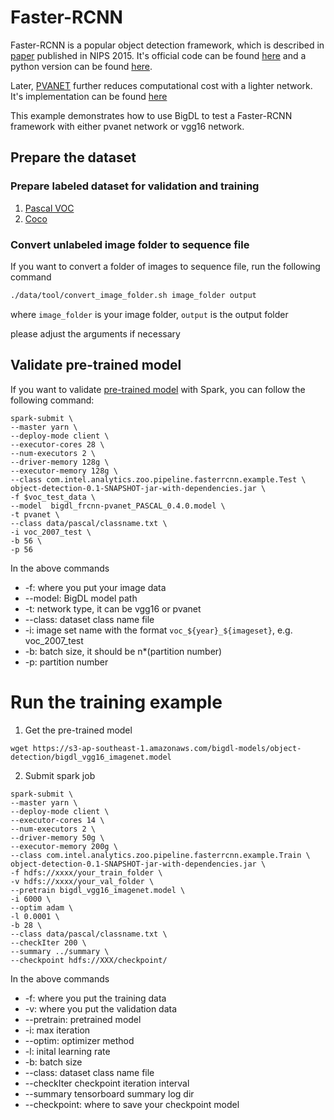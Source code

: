 # Faster-RCNN

Faster-RCNN is a popular object detection framework, which is described in 
[paper](https://papers.nips.cc/paper/5638-faster-r-cnn-towards-real-time-object-detection-with-region-proposal-networks.pdf) published in NIPS 2015.
It's official code can be found [here](https://github.com/rbgirshick/py-faster-rcnn) 
and a python version can be found [here](https://github.com/SeaOfOcean/py-faster-rcnn).

Later, [PVANET](https://arxiv.org/abs/1611.08588) further reduces computational cost with a lighter network.
It's implementation can be found [here](https://github.com/sanghoon/pva-faster-rcnn)

This example demonstrates how to use BigDL to test a Faster-RCNN framework with either pvanet network or vgg16 network.

## Prepare the dataset

### Prepare labeled dataset for validation and training
1. [Pascal VOC](../data/pascal)
2. [Coco](../data/coco)

### Convert unlabeled image folder to sequence file
If you want to convert a folder of images to sequence file, run the following command
```bash
./data/tool/convert_image_folder.sh image_folder output
```

where ```image_folder``` is your image folder, ```output``` is the output folder

please adjust the arguments if necessary

## Validate pre-trained model
If you want to validate [pre-trained model](https://github.com/intel-analytics/analytics-zoo/tree/master/models) with Spark, you can follow the following command:

```
spark-submit \
--master yarn \
--deploy-mode client \
--executor-cores 28 \
--num-executors 2 \
--driver-memory 128g \
--executor-memory 128g \
--class com.intel.analytics.zoo.pipeline.fasterrcnn.example.Test \
object-detection-0.1-SNAPSHOT-jar-with-dependencies.jar \
-f $voc_test_data \
--model  bigdl_frcnn-pvanet_PASCAL_0.4.0.model \
-t pvanet \
--class data/pascal/classname.txt \
-i voc_2007_test \
-b 56 \
-p 56
```

In the above commands

* -f: where you put your image data
* --model: BigDL model path
* -t: network type, it can be vgg16 or pvanet
* --class: dataset class name file
* -i: image set name with the format ```voc_${year}_${imageset}```, e.g. voc_2007_test
* -b: batch size, it should be n*(partition number)
* -p: partition number

# Run the training example

1. Get the pre-trained model

```
wget https://s3-ap-southeast-1.amazonaws.com/bigdl-models/object-detection/bigdl_vgg16_imagenet.model
```
2. Submit spark job

```
spark-submit \
--master yarn \
--deploy-mode client \
--executor-cores 14 \
--num-executors 2 \
--driver-memory 50g \
--executor-memory 200g \
--class com.intel.analytics.zoo.pipeline.fasterrcnn.example.Train \
object-detection-0.1-SNAPSHOT-jar-with-dependencies.jar \
-f hdfs://xxxx/your_train_folder \
-v hdfs://xxxx/your_val_folder \
--pretrain bigdl_vgg16_imagenet.model \
-i 6000 \
--optim adam \
-l 0.0001 \
-b 28 \
--class data/pascal/classname.txt \
--checkIter 200 \
--summary ../summary \
--checkpoint hdfs://XXX/checkpoint/
```
In the above commands

* -f: where you put the training data
* -v: where you put the validation data
* --pretrain: pretrained model
* -i: max iteration
* --optim: optimizer method
* -l: inital learning rate
* -b: batch size
* --class: dataset class name file
* --checkIter checkpoint iteration interval
* --summary tensorboard summary log dir
* --checkpoint: where to save your checkpoint model





